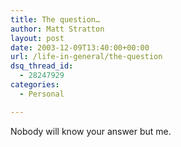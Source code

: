 ```yaml
---
title: The question…
author: Matt Stratton
layout: post
date: 2003-12-09T13:40:00+00:00
url: /life-in-general/the-question
dsq_thread_id:
  - 28247929
categories:
  - Personal

---
```

Nobody will know your answer but me.